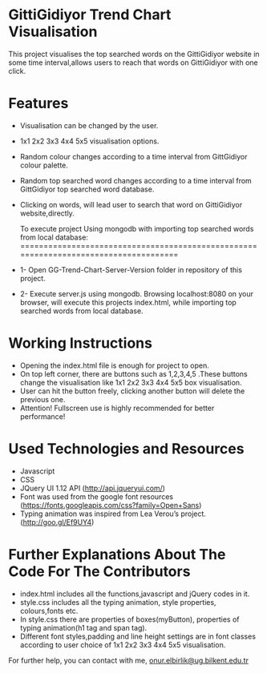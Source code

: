 GittiGidiyor Trend Chart Visualisation
=============================================

This project visualises the top searched words on the GittiGidiyor website in some time interval,allows users to reach that words on GittiGidiyor with one click.

Features
========

- Visualisation can be changed by the user.
- 1x1 2x2 3x3 4x4 5x5 visualisation options.
- Random colour changes according to a time interval from GittGidiyor colour palette.
- Random top searched word changes according to a time interval from GittGidiyor top searched word database.
- Clicking on words, will lead user to search that word on GittiGidiyor website,directly.

   To execute project Using mongodb with importing top searched words from local database:
=====================================================================================
-  1- Open GG-Trend-Chart-Server-Version folder in repository of this project.
-  2- Execute server.js using mongodb. Browsing localhost:8080 on your browser, will execute this projects index.html, while importing top searched words
   from local database.


Working Instructions
====================

- Opening the index.html file is enough for project to open.
- On top left corner, there are buttons such as 1,2,3,4,5 .These buttons change the visualisation like 1x1 2x2 3x3 4x4 5x5 box visualisation.
- User can hit the button freely, clicking another button will delete the previous one.
- Attention! Fullscreen use is highly recommended for better performance!

Used Technologies and Resources
===============================

- Javascript
- CSS
- JQuery UI 1.12 API (http://api.jqueryui.com/)
- Font was used from the google font resources (https://fonts.googleapis.com/css?family=Open+Sans)
- Typing animation was inspired from Lea Verou’s project. (http://goo.gl/Ef9UY4)



Further Explanations About The Code For The Contributors
========================================================

- index.html includes all the functions,javascript and jQuery codes in it.
- style.css includes all the typing animation, style properties, colours,fonts etc.
- In style.css there are properties of boxes(myButton), properties of typing animation(h1 tag and span tag).
- Different font styles,padding and line height settings are in font classes according to user choice of 1x1 2x2 3x3 4x4 5x5 visualisation.

For further help, you can contact with me, onur.elbirlik@ug.bilkent.edu.tr
